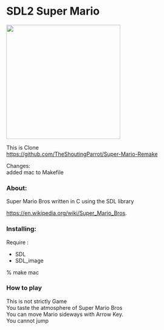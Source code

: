 SDL2  Super Mario
===============

<image src="https://raw.githubusercontent.com/ohwada/MAC_cpp_Samples/master/SDL2/mario/screenshots/mario_game.png" width="300" /> <br/>

This is Clone <br/>
https://github.com/TheShoutingParrot/Super-Mario-Remake

Changes: <br/>
added mac to Makefile <br/>

### About: <br/>
Super Mario Bros written in C using the SDL library

https://en.wikipedia.org/wiki/Super_Mario_Bros. <br/>

### Installing:
Require : <br/>
- SDL <br/>
- SDL_image <br/>

% make mac <br/>

### How to play
This is not strictly Game <br/>
You taste the atmosphere of Super Mario Bros <br/>
You can move Mario sideways with Arrow Key.<br/>
You cannot jump <br/>

